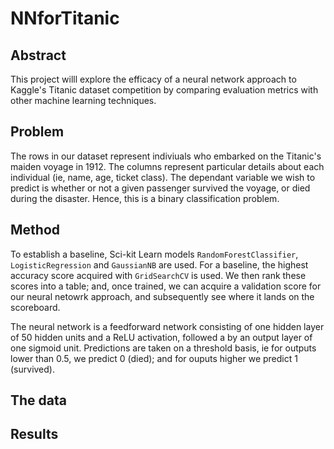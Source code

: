 # NNforTitanic

## Abstract
This project willl explore the efficacy of a neural network approach to Kaggle's Titanic dataset competition by comparing evaluation metrics with other machine learning techniques.

## Problem
The rows in our dataset represent indiviuals who embarked on the Titanic's maiden voyage in 1912. The columns represent particular details about each individual (ie, name, age, ticket class). The dependant variable we wish to predict is whether or not a given passenger survived the voyage, or died during the disaster. Hence, this is a binary classification problem.

## Method 
To establish a baseline, Sci-kit Learn models `RandomForestClassifier`, `LogisticRegression` and `GaussianNB` are used. For a baseline, the highest accuracy score acquired with `GridSearchCV` is used. We then rank these scores into a table; and, once trained, we can acquire a validation score for our neural netowrk approach, and subsequently see where it lands on the scoreboard. 

The neural network is a feedforward network consisting of one hidden layer of 50 hidden units and a ReLU activation, followed a by an output layer of one sigmoid unit. Predictions are taken on a threshold basis, ie for outputs lower than 0.5, we predict 0 (died); and for ouputs higher we predict 1 (survived).

## The data

## Results
